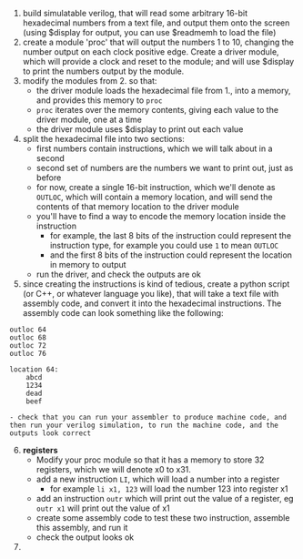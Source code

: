 1. build simulatable verilog, that will read some arbitrary 16-bit hexadecimal numbers from a text file, and output them onto the screen (using $display for output, you can use $readmemh to load the file)
2. create a module 'proc' that will output the numbers 1 to 10, changing the number output on each clock positive edge. Create a driver module, which will provide a clock and reset to the module; and will use $display to print the numbers output by the module.
3. modify the modules from 2. so that:
    - the driver module loads the hexadecimal file from 1., into a memory, and provides this memory to `proc`
    - `proc` iterates over the memory contents, giving each value to the driver module, one at a time
    - the driver module uses $display to print out each value
4. split the hexadecimal file into two sections:
    - first numbers contain instructions, which we will talk about in a second
    - second set of numbers are the numbers we want to print out, just as before
    - for now, create a single 16-bit instruction, which we'll denote as `OUTLOC`, which will contain a memory location, and will send the contents of that memory location to the driver module
    - you'll have to find a way to encode the memory location inside the instruction
        - for example, the last 8 bits of the instruction could represent the instruction type, for example you could use `1` to mean `OUTLOC`
        - and the first 8 bits of the instruction could represent the location in memory to output
    - run the driver, and check the outputs are ok
5. since creating the instructions is kind of tedious, create a python script (or C++, or whatever language you like), that will take a text file with assembly code, and convert it into the hexadecimal instructions. The assembly code can look something like the following:
```
outloc 64
outloc 68
outloc 72
outloc 76

location 64:
    abcd
    1234
    dead
    beef
```
    - check that you can run your assembler to produce machine code, and then run your verilog simulation, to run the machine code, and the outputs look correct
6. __registers__
    - Modify your proc module so that it has a memory to store 32 registers, which we will denote x0 to x31.
    - add a new instruction `LI`, which will load a number into a register
        - for example `li x1, 123` will load the number 123 into register x1
    - add an instruction `outr` which will print out the value of a register, eg `outr x1` will print out the value of x1
    - create some assembly code to test these two instruction, assemble this assembly, and run it
    - check the output looks ok
7. 